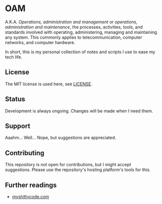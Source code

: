 # OAM

A.K.A. _Operations, administration and management_ or _operations, administration and maintenance_, the processes, activities, tools, and standards involved with operating, administering, managing and maintaining any system. This commonly applies to telecommunication, computer networks, and computer hardware.

In short, this is my personal collection of notes and scripts I use to ease my tech life.

## License

The MIT license is used here, see [LICENSE].

## Status

Development is always ongoing. Changes will be made when I need them.

## Support

Aaahm… Well… Nope, but suggestions are appreciated.

## Contributing

This repository is not open for contributions, but I might accept suggestions. Please use the repository's hosting platform's tools for this.

## Further readings

- [myshittycode.com]


[LICENSE]: LICENSE

[myshittycode.com]: https://myshittycode.com/
